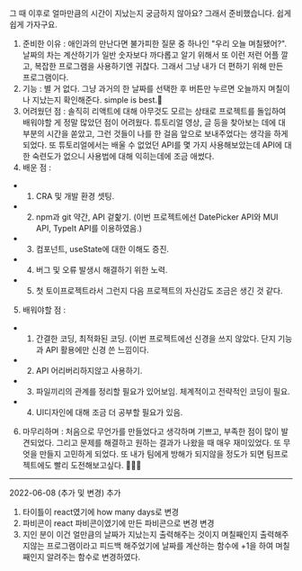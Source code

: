 그 때 이후로 얼마만큼의 시간이 지났는지 궁금하지 않아요? 
그래서 준비했습니다. 쉽게쉽게 가자구요.

1. 준비한 이유 : 애인과의 만난다면 불가피한 질문 중 하나인 "우리 오늘 며칠됐어?". 날짜의 차는 계산하기가 일반 숫자보다 까다롭고 알기 위해서 또 이런 저런 어플 깔고, 복잡한 프로그램을 사용하기엔 귀찮다. 그래서 그냥 내가 더 편하기 위해 만든 프로그램이다.
2. 기능 : 별 거 없다. 그냥 과거의 한 날짜를 선택한 후 버튼만 누르면 오늘까지 며칠이나 지났는지 확인해준다. simple is best.🤩
3. 어려웠던 점 : 솔직히 리액트에 대해 아무것도 모르는 상태로 프로젝트를 돌입하여 배워야할 게 정말 많았던 점이 어려웠다. 튜토리얼 영상, 글 등을 찾아보는 데에 대부분의 시간을 쏟았고, 그런 것들이 나를 한 걸음 앞으로 보내주었다는 생각을 하게되었다. 또 튜토리얼에서는 배울 수 없었던 API를 몇 가지 사용해보았는데 API에 대한 숙련도가 없으니 사용법에 대해 익히는데에 조금 애썼다.
4. 배운 점 : 
  - 1) CRA 및 개발 환경 셋팅.
  - 2) npm과 git 약간, API 겉핥기. (이번 프로젝트에선 DatePicker API와 MUI API, TypeIt API를 이용하였음.)
  - 3) 컴포넌트, useState에 대한 이해도 증진.
  - 4) 버그 및 오류 발생시 해결하기 위한 노력.
  - 5) 첫 토이프로젝트라서 그런지 다음 프로젝트의 자신감도 조금은 생긴 것 같다.
5. 배워야할 점 :
  - 1) 간결한 코딩, 최적화된 코딩. (이번 프로젝트에선 신경을 쓰지 않았다. 단지 기능과 API 활용에만 신경 쓴 느낌이다. 
  - 2) API 어리버리하지않고 사용하기. 
  - 3) 파일끼리의 관계를 정리할 필요가 있어보임. 체계적이고 전략적인 코딩이 필요.
  - 4) UI디자인에 대해 조금 더 공부할 필요가 있음.
6. 마무리하며 : 처음으로 무언가를 만들었다고 생각하며 기쁘고, 부족한 점이 많이 발견되었다. 그리고 문제를 해결하고 원하는 결과가 나왔을 때 매우 재미있었다. 또 무엇을 만들지 고민하게 되었다. 또 내가 팀에게 방해가 되지않을 정도가 되면 팀프로젝트에도 빨리 도전해보고싶다. 🐌🐌🐌

--------------------------------------------------------------------------------------------------------------------------------------------
2022-06-08 (추가 및 변경)
추가 
  1. 타이틀이 react였기에 how many days로 변경
  2. 파비콘이 react 파비콘이였기에 만든 파비콘으로 변경
변경
  1. 지인 분이 이건 얼만큼의 날짜가 지났는지 출력해주는 것이지 며칠째인지 출력해주지않는 프로그램이라고 피드백 해주었기에 날짜를 계산하는 함수에 +1을 하여 며칠째인지 알려주는 함수로 변경하였다. 
